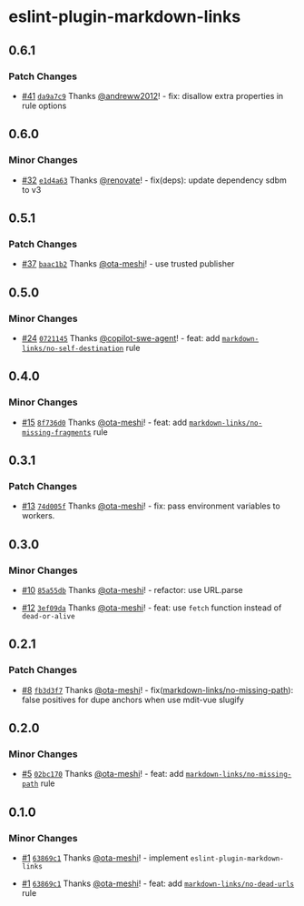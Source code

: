 # eslint-plugin-markdown-links

## 0.6.1

### Patch Changes

- [#41](https://github.com/ota-meshi/eslint-plugin-markdown-links/pull/41) [`da9a7c9`](https://github.com/ota-meshi/eslint-plugin-markdown-links/commit/da9a7c9493ac18b304d876475194411473d3ef36) Thanks [@andreww2012](https://github.com/andreww2012)! - fix: disallow extra properties in rule options

## 0.6.0

### Minor Changes

- [#32](https://github.com/ota-meshi/eslint-plugin-markdown-links/pull/32) [`e1d4a63`](https://github.com/ota-meshi/eslint-plugin-markdown-links/commit/e1d4a631ff1cb7b6825c9f0f548ef97a9d53efb0) Thanks [@renovate](https://github.com/apps/renovate)! - fix(deps): update dependency sdbm to v3

## 0.5.1

### Patch Changes

- [#37](https://github.com/ota-meshi/eslint-plugin-markdown-links/pull/37) [`baac1b2`](https://github.com/ota-meshi/eslint-plugin-markdown-links/commit/baac1b2fc5551f5d52dc1d623f479568f5601e53) Thanks [@ota-meshi](https://github.com/ota-meshi)! - use trusted publisher

## 0.5.0

### Minor Changes

- [#24](https://github.com/ota-meshi/eslint-plugin-markdown-links/pull/24) [`0721145`](https://github.com/ota-meshi/eslint-plugin-markdown-links/commit/0721145d8cd37556b23a81753028fbf25e583017) Thanks [@copilot-swe-agent](https://github.com/apps/copilot-swe-agent)! - feat: add [`markdown-links/no-self-destination`](https://ota-meshi.github.io/eslint-plugin-markdown-links/rules/no-self-destination.html) rule

## 0.4.0

### Minor Changes

- [#15](https://github.com/ota-meshi/eslint-plugin-markdown-links/pull/15) [`8f736d0`](https://github.com/ota-meshi/eslint-plugin-markdown-links/commit/8f736d0589e91cbe60b84ed35662c8e30588d484) Thanks [@ota-meshi](https://github.com/ota-meshi)! - feat: add [`markdown-links/no-missing-fragments`](https://ota-meshi.github.io/eslint-plugin-markdown-links/rules/no-missing-fragments.html) rule

## 0.3.1

### Patch Changes

- [#13](https://github.com/ota-meshi/eslint-plugin-markdown-links/pull/13) [`74d005f`](https://github.com/ota-meshi/eslint-plugin-markdown-links/commit/74d005fa53cb2e307db321107879d5d30463e2f7) Thanks [@ota-meshi](https://github.com/ota-meshi)! - fix: pass environment variables to workers.

## 0.3.0

### Minor Changes

- [#10](https://github.com/ota-meshi/eslint-plugin-markdown-links/pull/10) [`85a55db`](https://github.com/ota-meshi/eslint-plugin-markdown-links/commit/85a55dbc8d21d4e6c5a8147733743322f8bf11b2) Thanks [@ota-meshi](https://github.com/ota-meshi)! - refactor: use URL.parse

- [#12](https://github.com/ota-meshi/eslint-plugin-markdown-links/pull/12) [`3ef09da`](https://github.com/ota-meshi/eslint-plugin-markdown-links/commit/3ef09daa99958e347f616c98be56a58d43f94004) Thanks [@ota-meshi](https://github.com/ota-meshi)! - feat: use `fetch` function instead of `dead-or-alive`

## 0.2.1

### Patch Changes

- [#8](https://github.com/ota-meshi/eslint-plugin-markdown-links/pull/8) [`fb3d3f7`](https://github.com/ota-meshi/eslint-plugin-markdown-links/commit/fb3d3f770d4d4995ae4fb2820bfc9e47f9563fb4) Thanks [@ota-meshi](https://github.com/ota-meshi)! - fix([markdown-links/no-missing-path](https://ota-meshi.github.io/eslint-plugin-markdown-links/rules/no-missing-path.html)): false positives for dupe anchors when use mdit-vue slugify

## 0.2.0

### Minor Changes

- [#5](https://github.com/ota-meshi/eslint-plugin-markdown-links/pull/5) [`02bc170`](https://github.com/ota-meshi/eslint-plugin-markdown-links/commit/02bc1704ed8f32d4ca2c766218e5a368b3219ed5) Thanks [@ota-meshi](https://github.com/ota-meshi)! - feat: add [`markdown-links/no-missing-path`](https://ota-meshi.github.io/eslint-plugin-markdown-links/rules/no-missing-path.html) rule

## 0.1.0

### Minor Changes

- [#1](https://github.com/ota-meshi/eslint-plugin-markdown-links/pull/1) [`63869c1`](https://github.com/ota-meshi/eslint-plugin-markdown-links/commit/63869c1d8b6a2644b90578f228a7393518922768) Thanks [@ota-meshi](https://github.com/ota-meshi)! - implement `eslint-plugin-markdown-links`

- [#1](https://github.com/ota-meshi/eslint-plugin-markdown-links/pull/1) [`63869c1`](https://github.com/ota-meshi/eslint-plugin-markdown-links/commit/63869c1d8b6a2644b90578f228a7393518922768) Thanks [@ota-meshi](https://github.com/ota-meshi)! - feat: add [`markdown-links/no-dead-urls`](https://ota-meshi.github.io/eslint-plugin-markdown-links/rules/no-dead-urls.html) rule
